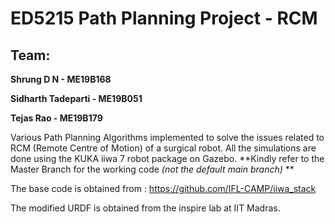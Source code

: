 # ED5215 Path Planning Project - RCM

## Team:

**Shrung D N - ME19B168**

**Sidharth Tadeparti - ME19B051**

**Tejas Rao - ME19B179**

Various Path Planning Algorithms implemented to solve the issues related to RCM (Remote Centre of Motion) of a surgical robot. All the simulations are done using the KUKA iiwa 7 robot package on Gazebo. **Kindly refer to the Master Branch for the working code *(not the default main branch)* **

The base code is obtained from : https://github.com/IFL-CAMP/iiwa_stack

The modified URDF is obtained from the inspire lab at IIT Madras.
